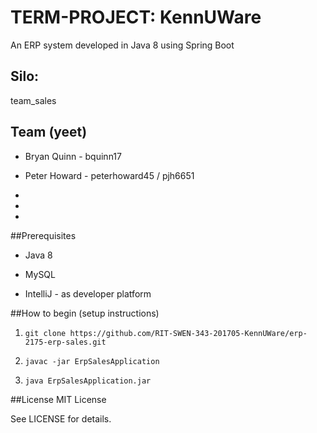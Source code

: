 # TERM-PROJECT: KennUWare

An ERP system developed in Java 8 using Spring Boot

## Silo:  
team_sales


## Team (yeet)

- Bryan Quinn - bquinn17

- Peter Howard - peterhoward45 / pjh6651

- 

- 

- 

##Prerequisites

- Java 8

- MySQL

- IntelliJ - as developer platform


##How to begin (setup instructions)

1. `git clone https://github.com/RIT-SWEN-343-201705-KennUWare/erp-2175-erp-sales.git`
 
2. `javac -jar ErpSalesApplication`

3. `java ErpSalesApplication.jar`



##License
MIT License

See LICENSE for details.
